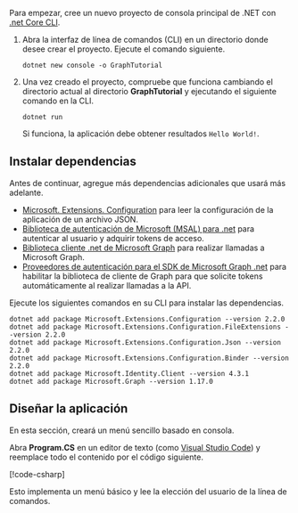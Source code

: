 <!-- markdownlint-disable MD002 MD041 -->

Para empezar, cree un nuevo proyecto de consola principal de .NET con [.net Core CLI](/dotnet/core/tools/?tabs=netcore2x).

1. Abra la interfaz de línea de comandos (CLI) en un directorio donde desee crear el proyecto. Ejecute el comando siguiente.

    ```Shell
    dotnet new console -o GraphTutorial
    ```

1. Una vez creado el proyecto, compruebe que funciona cambiando el directorio actual al directorio **GraphTutorial** y ejecutando el siguiente comando en la CLI.

    ```Shell
    dotnet run
    ```

    Si funciona, la aplicación debe obtener resultados `Hello World!`.

## <a name="install-dependencies"></a>Instalar dependencias

Antes de continuar, agregue más dependencias adicionales que usará más adelante.

- [Microsoft. Extensions. Configuration](https://github.com/aspnet/Extensions) para leer la configuración de la aplicación de un archivo JSON.
- [Biblioteca de autenticación de Microsoft (MSAL) para .net](https://github.com/AzureAD/microsoft-authentication-library-for-dotnet) para autenticar al usuario y adquirir tokens de acceso.
- [Biblioteca cliente .net de Microsoft Graph](https://github.com/microsoftgraph/msgraph-sdk-dotnet) para realizar llamadas a Microsoft Graph.
- [Proveedores de autenticación para el SDK de Microsoft Graph .net](https://github.com/microsoftgraph/msgraph-sdk-dotnet-auth) para habilitar la biblioteca de cliente de Graph para que solicite tokens automáticamente al realizar llamadas a la API.

Ejecute los siguientes comandos en su CLI para instalar las dependencias.

```Shell
dotnet add package Microsoft.Extensions.Configuration --version 2.2.0
dotnet add package Microsoft.Extensions.Configuration.FileExtensions --version 2.2.0
dotnet add package Microsoft.Extensions.Configuration.Json --version 2.2.0
dotnet add package Microsoft.Extensions.Configuration.Binder --version 2.2.0
dotnet add package Microsoft.Identity.Client --version 4.3.1
dotnet add package Microsoft.Graph --version 1.17.0
```

## <a name="design-the-app"></a>Diseñar la aplicación

En esta sección, creará un menú sencillo basado en consola.

Abra **Program.CS** en un editor de texto (como [Visual Studio Code](https://code.visualstudio.com/)) y reemplace todo el contenido por el código siguiente.

[!code-csharp[](../demos/01-create-app/GraphTutorial/Program.cs)]

Esto implementa un menú básico y lee la elección del usuario de la línea de comandos.
